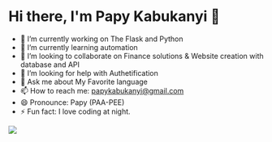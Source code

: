 # Hi there, I'm Papy Kabukanyi 👋



- 🔭 I’m currently working on The Flask and Python
- 🌱 I’m currently learning automation
- 👯 I’m looking to collaborate on Finance solutions & Website creation with database and API
- 🤔 I’m looking for help with Authetification
- 💬 Ask me about My Favorite language
- 📫 How to reach me: papykabukanyi@gmail.com
- 😄 Pronounce: Papy (PAA-PEE)
- ⚡ Fun fact: I love coding at night.


<img style="center" src="https://github-readme-stats.vercel.app/api?username=papykabukanyi&&show_icons=true&title_color=142F43&icon_color=142F43&text_color=142F43&bg_color=FFAB4C">
